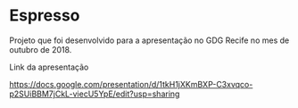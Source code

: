 # Espresso
Projeto que foi desenvolvido para a apresentação no GDG Recife no mes de outubro de 2018. 

Link da apresentação

https://docs.google.com/presentation/d/1tkH1jXKmBXP-C3xvqco-p2SUiBBM7jCkL-viecU5YpE/edit?usp=sharing
